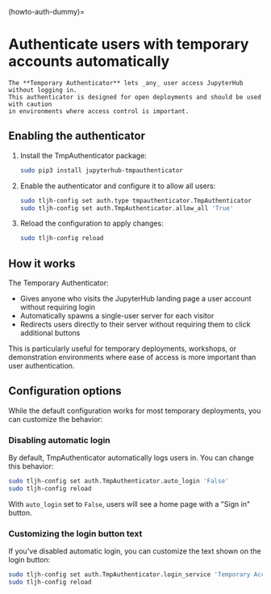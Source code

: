 (howto-auth-dummy)=

# Authenticate users with temporary accounts automatically

```{warning}
The **Temporary Authenticator** lets _any_ user access JupyterHub without logging in.
This authenticator is designed for open deployments and should be used with caution
in environments where access control is important.
```

## Enabling the authenticator

1. Install the TmpAuthenticator package:

   ```bash
   sudo pip3 install jupyterhub-tmpauthenticator
   ```

2. Enable the authenticator and configure it to allow all users:

   ```bash
   sudo tljh-config set auth.type tmpauthenticator.TmpAuthenticator
   sudo tljh-config set auth.TmpAuthenticator.allow_all 'True'
   ```

3. Reload the configuration to apply changes:

   ```bash
   sudo tljh-config reload
   ```

## How it works

The Temporary Authenticator:
- Gives anyone who visits the JupyterHub landing page a user account without requiring login
- Automatically spawns a single-user server for each visitor
- Redirects users directly to their server without requiring them to click additional buttons

This is particularly useful for temporary deployments, workshops, or demonstration environments where ease of access is more important than user authentication.

## Configuration options

While the default configuration works for most temporary deployments, you can customize the behavior:

### Disabling automatic login

By default, TmpAuthenticator automatically logs users in. You can change this behavior:

```bash
sudo tljh-config set auth.TmpAuthenticator.auto_login 'False'
sudo tljh-config reload
```

With `auto_login` set to `False`, users will see a home page with a "Sign in" button.

### Customizing the login button text

If you've disabled automatic login, you can customize the text shown on the login button:

```bash
sudo tljh-config set auth.TmpAuthenticator.login_service 'Temporary Access'
sudo tljh-config reload
```
